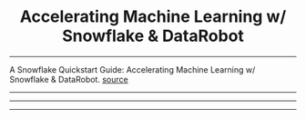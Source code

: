 # <center> Accelerating Machine Learning w/ Snowflake & DataRobot </center>
---

A Snowflake Quickstart Guide: Accelerating Machine Learning w/ Snowflake & DataRobot.
[source](https://quickstarts.snowflake.com/guide/automl_with_snowflake_and_datarobot/index.html)


---
---
---
